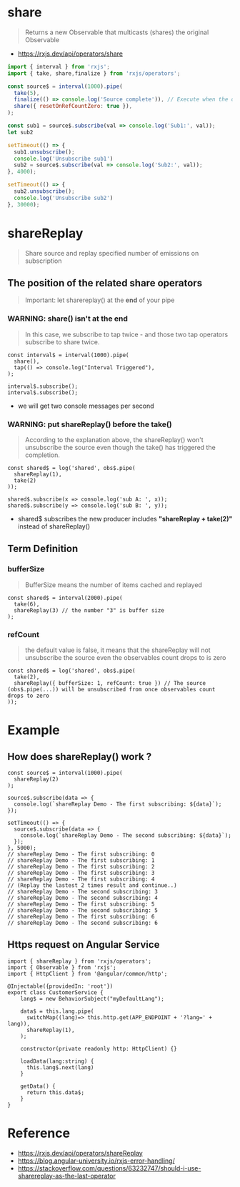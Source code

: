 # share
> Returns a new Observable that multicasts (shares) the original Observable
- https://rxjs.dev/api/operators/share
```javascript
import { interval } from 'rxjs';
import { take, share,finalize } from 'rxjs/operators';

const source$ = interval(1000).pipe(
  take(5),
  finalize(() => console.log('Source complete')), // Execute when the observable completes
  share({ resetOnRefCountZero: true }),
);

const sub1 = source$.subscribe(val => console.log('Sub1:', val));
let sub2

setTimeout(() => {
  sub1.unsubscribe();
  console.log('Unsubscribe sub1')
  sub2 = source$.subscribe(val => console.log('Sub2:', val));
}, 4000);

setTimeout(() => {
  sub2.unsubscribe();
  console.log('Unsubscribe sub2')
}, 30000);
```

# shareReplay
> Share source and replay specified number of emissions on subscription
## The position of the related share operators
> Important: let sharereplay() at the **end** of your pipe
### WARNING: share() isn't at the end
> In this case, we subscribe to tap twice - and those two tap operators subscribe to share twice.
```
const interval$ = interval(1000).pipe(
  share(),
  tap(() => console.log("Interval Triggered"),
);

interval$.subscribe();
interval$.subscribe();
```
- we will get two console messages per second
### WARNING: put shareReplay() before the take()
> According to the explanation above, the shareReplay() won't unsubscribe the source even though the take() has triggered the completion.
```
const shared$ = log('shared', obs$.pipe(
  shareReplay(1),
  take(2)
));
 
shared$.subscribe(x => console.log('sub A: ', x));
shared$.subscribe(y => console.log('sub B: ', y));
```
- shared$ subscribes the new producer includes **"shareReplay + take(2)"** instead of shareReplay()


## Term Definition
### bufferSize
> BufferSize means the number of items cached and replayed
```
const shared$ = interval(2000).pipe(
  take(6),
  shareReplay(3) // the number "3" is buffer size
);
```
### refCount
> the default value is false, it means that the shareReplay will not unsubscribe the source even the observables count drops to is zero  
```
const shared$ = log('shared', obs$.pipe(
  take(2),
  shareReplay({ bufferSize: 1, refCount: true }) // The source (obs$.pipe(...)) will be unsubscribed from once observables count drops to zero
));
```

# Example
## How does shareReplay() work ?
```
const source$ = interval(1000).pipe(
  shareReplay(2)
);

source$.subscribe(data => {
  console.log(`shareReplay Demo - The first subscribing: ${data}`);
});

setTimeout(() => {
  source$.subscribe(data => {
    console.log(`shareReplay Demo - The second subscribing: ${data}`);
  });
}, 5000);
// shareReplay Demo - The first subscribing: 0
// shareReplay Demo - The first subscribing: 1
// shareReplay Demo - The first subscribing: 2
// shareReplay Demo - The first subscribing: 3
// shareReplay Demo - The first subscribing: 4
// (Replay the lastest 2 times result and continue..)
// shareReplay Demo - The second subscribing: 3
// shareReplay Demo - The second subscribing: 4
// shareReplay Demo - The first subscribing: 5
// shareReplay Demo - The second subscribing: 5
// shareReplay Demo - The first subscribing: 6
// shareReplay Demo - The second subscribing: 6
```
## Https request on Angular Service
```
import { shareReplay } from 'rxjs/operators';
import { Observable } from 'rxjs';
import { HttpClient } from '@angular/common/http';

@Injectable({providedIn: 'root'})
export class CustomerService {
    lang$ = new BehaviorSubject("myDefaultLang");

    data$ = this.lang.pipe(
      switchMap((lang)=> this.http.get(APP_ENDPOINT + '?lang=' + lang)),
      shareReplay(1),
    );

    constructor(private readonly http: HttpClient) {}

    loadData(lang:string) {
      this.lang$.next(lang)
    }
    
    getData() {
      return this.data$;
    }
}
```
# Reference
- https://rxjs.dev/api/operators/shareReplay
- https://blog.angular-university.io/rxjs-error-handling/
- https://stackoverflow.com/questions/63232747/should-i-use-sharereplay-as-the-last-operator
